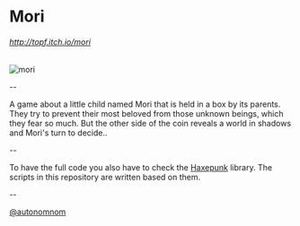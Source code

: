 # Mori




###### http://topf.itch.io/mori






![mori](https://pbs.twimg.com/media/ClkJylxWQAE7ThU.jpg:large)



--




A game about a little child named Mori that is held in a box by its parents. 
They try to prevent their most beloved from those unknown beings, which they fear so much. 
But the other side of the coin reveals a world in shadows and Mori's turn to decide..


--






To have the full code you also have to check the [Haxepunk](https://github.com/HaxePunk/HaxePunk) library.
The scripts in this repository are written based on them.


--





[@autonomnom](http://twitter.com/autonomnom)